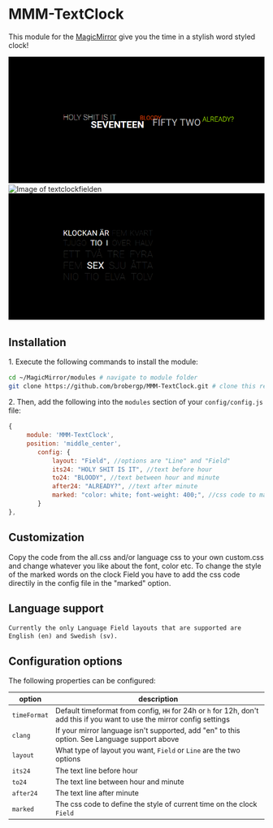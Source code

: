 # MMM-TextClock

This module for the [MagicMirror](https://github.com/MichMich/MagicMirror) give you the time in a stylish word styled clock!

![Image of textclockline](textclock1.png)
![Image of textclockfielden](textclock2png)
![Image of textclockfieldse](textclock3.png)


## Installation

  1\. Execute the following commands to install the module:

```bash
cd ~/MagicMirror/modules # navigate to module folder
git clone https://github.com/brobergp/MMM-TextClock.git # clone this repository
```

  2\. Then, add the following into the `modules` section of your `config/config.js` file:

````javascript
{
	 module: 'MMM-TextClock',
	 position: 'middle_center',
		config: {
			layout: "Field", //options are "Line" and "Field"
			its24: "HOLY SHIT IS IT", //text before hour
			to24: "BLOODY", //text between hour and minute
			after24: "ALREADY?", //text after minute
			marked: "color: white; font-weight: 400;", //css code to mark current time in Field layout
		}
},
````


## Customization

  Copy the code from the all.css and/or language css to your own custom.css and change whatever you like about the font, color etc.
  To change the style of the marked words on the clock Field you have to add the css code directily in the config file in the "marked" option.

## Language support

	Currently the only Language Field layouts that are supported are English (en) and Swedish (sv).

## Configuration options

The following properties can be configured:

| option | description |
| ------------- | ------------- |
| `timeFormat` | Default timeformat from config, `HH` for 24h or `h` for 12h, don't add this if you want to use the mirror config settings |
| `clang` | If your mirror language isn't supported, add "en" to this option. See Language support above |
| `layout` | What type of layout you want, `Field` or `Line` are the two options |
| `its24` | The text line before hour |
| `to24` | The text line between hour and minute |
| `after24` | The text line after minute |
| `marked`| The css code to define the style of current time on the clock `Field` |
